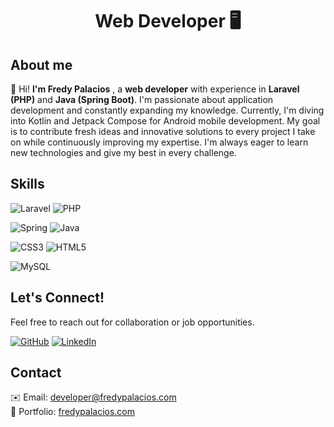 <h1 align="center">Web Developer 🖥️</h1>

<h2>About me</h2>

👋 Hi! <strong>I'm Fredy Palacios</strong> , a <strong>web developer</strong> with experience in <strong>Laravel (PHP)</strong> and <strong>Java (Spring Boot)</strong>. I'm passionate about application development and constantly expanding my knowledge. Currently, I'm diving into Kotlin and Jetpack Compose for Android mobile development. My goal is to contribute fresh ideas and innovative solutions to every project I take on while continuously improving my expertise. I'm always eager to learn new technologies and give my best in every challenge.

<h2>Skills</h2>

![Laravel](https://img.shields.io/badge/laravel-%23FF2D20.svg?style=for-the-badge&logo=laravel&logoColor=white)
![PHP](https://img.shields.io/badge/php-%23777BB4.svg?style=for-the-badge&logo=php&logoColor=white)

![Spring](https://img.shields.io/badge/spring-%236DB33F.svg?style=for-the-badge&logo=spring&logoColor=white)
![Java](https://img.shields.io/badge/java-%23ED8B00.svg?style=for-the-badge&logo=openjdk&logoColor=white)

![CSS3](https://img.shields.io/badge/css3-%231572B6.svg?style=for-the-badge&logo=css3&logoColor=white)
![HTML5](https://img.shields.io/badge/html5-%23E34F26.svg?style=for-the-badge&logo=html5&logoColor=white)

![MySQL](https://img.shields.io/badge/mysql-4479A1.svg?style=for-the-badge&logo=mysql&logoColor=white)


<h2>Let's Connect!</h2>

<p>Feel free to reach out for collaboration or job opportunities.</p>

<a href="https://github.com/fredy-palacios" target="_blank">![GitHub](https://img.shields.io/badge/github-%23121011.svg?style=for-the-badge&logo=github&logoColor=white)</a>
<a href="https://www.linkedin.com/in/fredypalacios/" target="_blank">![LinkedIn](https://img.shields.io/badge/linkedin-%230077B5.svg?style=for-the-badge&logo=linkedin&logoColor=white)
</a>

<h2>Contact</h2>

✉️ Email: <a href="mailto:developer@fredypalacios.com">developer@fredypalacios.com</a>
<br>
🚀 Portfolio: <a href="https://www.fredypalacios.com" target="_blank">fredypalacios.com</a>
